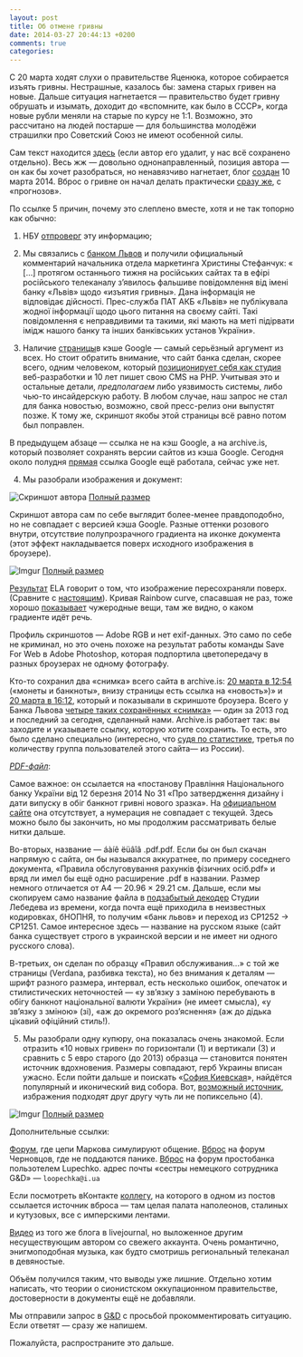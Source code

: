 ```yaml
---
layout: post
title: Об отмене гривны
date: 2014-03-27 20:44:13 +0200
comments: true
categories:
---
```


С 20 марта ходят слухи о правительстве Яценюка, которое собирается изъять гривны. Нестрашные, казалось бы: замена старых гривен на новые. Дальше ситуация нагнетается — правительство будет гривну обрушать и изымать, доходит до «вспомните, как было в СССР», когда новые рубли меняли на старые по курсу не 1:1. Возможно, это рассчитано на людей постарше — для большинства молодёжи страшилки про Советский Союз не имеют особенной силы.

Сам текст находится [здесь](http://odessitos1.livejournal.com/4588.html) (если автор его удалит, у нас всё сохранено отдельно). Весь жж — довольно однонаправленный, позиция автора — он как бы хочет разобраться, но ненавязчиво нагнетает, блог [создан](http://odessitos1.livejournal.com/profile) 10 марта 2014. Вброс о гривне он начал делать практически [сразу же](http://odessitos1.livejournal.com/795.html), с «прогнозов».

По ссылке 5 причин, почему это слеплено вместе, хотя и не так топорно как обычно:

<!-- more -->
1. НБУ [отпроверг](http://glavcom.ua/news/194378.html) эту информацию;

2. Мы связались с [банком Львов](http://www.banklviv.com/) и получили официальный комментарий начальника отдела маркетинга Христины Стефанчук: « […] протягом останнього тижня на російських сайтах та в ефірі російського телеканалу з’явилось фальшиве повідомлення від імені банку «Львів» щодо «изъятия гривны». Дана інформація не відповідає дійсності. Прес-служба ПАТ АКБ «Львів» не публікувала жодної інформації щодо цього питання на своєму сайті. Такі повідомлення є неправдивими та такими, які мають на меті підірвати імідж нашого банку та інших банківських установ України».

3. Наличие [страницы](http://archive.is/g9Pyg/image)в кэше Google — самый серьёзный аргумент из всех. Но стоит обратить внимание, что сайт банка сделан, скорее всего, одним человеком, который [позиционирует себя как студия](http://www.sitegist.com) веб-разработки и 10 лет пишет свою CMS на PHP.  Учитывая это и остальные детали, _предполагаем_ либо уязвимость системы, либо чью-то инсайдерскую работу. В любом случае, наш запрос не стал для банка новостью, возможно, свой пресс-релиз они выпустят позже. К тому же, скриншот якобы этой страницы всё равно потом был поправлен.

В предыдущем абзаце — ссылка не на кэш Google, а на archive.is, который позволяет сохранять версии сайтов из кэша Google. Сегодня около полудня [прямая](http://webcache.googleusercontent.com/search?q=cache:0RQLLouF9DEJ:www.banklviv.com/uk/individuals/rule/&client=safari&hl=en&strip=0) ссылка Google ещё работала, сейчас уже нет.

4. Мы разобрали изображения  и документ:

![Скриншот автора](http://i.imgur.com/fexDfbo.jpg)
[Полный размер](http://i.imgur.com/fexDfbo.jpg)

Скриншот автора сам по себе выглядит более-менее правдоподобно, но не совпадает с версией кэша Google. Разные оттенки розового внутри, отсутствие полупрозрачного градиента на иконке документа (этот эффект накладывается поверх исходного изображения в броузере).

![Imgur](http://i.imgur.com/E6PTLVA.png)
[Полный размер](http://i.imgur.com/E6PTLVA.png)


[Результат](http://fotoforensics.com/analysis.php?id=69961c99af5779e5877f7b0b9740f511e5c5197b.209757) ELA говорит о том, что изображение пересохраняли поверх. (Сравните с [настоящим](http://fotoforensics.com/analysis.php?id=27e7d00ab5e48a363130661db5babe20c2c08cdf.657983)). Кривая Rainbow curve, спасавшая не раз, тоже хорошо [показывает](http://imgur.com/xdthu8a) чужеродные вещи, там же видно, о каком градиенте идёт речь.

Профиль скриншотов — Adobe RGB и нет exif-данных. Это само по себе не криминал, но это очень похоже на результат работы команды Save For Web в Adobe Photoshop, которая подпортила цветопередачу в разных броузерах не одному фотографу.

Кто-то сохранил два «снимка» всего сайта в archive.is: [20 марта в 12:54](http://archive.is/La2Sy) («монеты и банкноты», внизу страницы есть ссылка на «новость»)» и [20 марта в 16:12](http://archive.is/g9Pyg), который и показывали в скриншоте броузера. Всего у Банка Львова [четыре таких сохранённых «снимка»](http://archive.is/www.banklviv.com) — один за 2013 год и последний за сегодня, сделанный нами. Archive.is работает так: вы заходите и указываете ссылку, которую хотите сохранить. То есть, это было сделано специально (интересно, что [судя по статистике](http://whois.domaintools.com/archive.org), третья по количеству группа пользователей этого сайта— из России).

_[PDF-файл](http://rusfolder.com/40183364)_:

Самое важное: он ссылается на «постанову Правління Національного банку України від 12 березня 2014 No 31 «Про затвердження дизайну і дати випуску в обіг банкнот гривні нового зразка». На [официальном сайте](http://www.bank.gov.ua/control/uk/publish/category?cat_id=58478) она отсутствует, а нумерация не совпадает с текущей. Здесь можно было бы закончить, но мы продолжим рассматривать белые нитки дальше.

Во-вторых, название — áàíê ëüâîâ .pdf.pdf. Если бы он был скачан напрямую с сайта, он бы назывался аккуратнее, по примеру соседнего документа, «Правила обслуговування рахунків фізичних осіб.pdf» и вряд ли имел бы ещё одно расширение .pdf в названии. Размер немного отличается от А4 — 20.96 × 29.21 см. Дальше, если мы скопируем само название файла в [подзабытый декодер](http://www.artlebedev.ru/tools/decoder/) Студии Лебедева из времени, когда почта ещё приходила в неизвестных кодировках, бНОПНЯ, то получим «банк львов» и переход из CP1252 → CP1251. Самое интересное здесь — название на русском языке (сайт банка существует строго в украинской версии и не имеет ни одного русского слова).

В-третьих, он сделан по образцу «Правил обслуживания…» с той же страницы (Verdana, разбивка текста), но без внимания к деталям — шрифт разного размера, интервал, есть несколько ошибок, опечаток и стилистических неточностей — «у зв’язку з заміною перебувають в обігу банкнот національної валюти України» (не имеет смысла), «у зв’язку з зміною» (зi), «аж до окремого роз’яснення» (аж до дідька цікавий офіційний стиль!).


5. Мы разобрали одну купюру, она показалась очень знакомой. Если отразить «10 новых гривен» по горизонтали (1) и вертикали (3) и сравнить с 5 евро старого (до 2013) образца  — становится понятен источник вдохновения. Размеры совпадают, герб Украины вписан ужасно. Если пойти дальше и поискать «[София Киевская](http://bit.ly/1dwfVjB)», найдётся популярный и иконический вид собора. Вот, [возможный источник](http://citycard-ua.com/sites/default/files/imagecache/product_full/sof._sobor.jpg), избражения подходят друг другу чуть ли не попиксельно (4).

![Imgur](http://i.imgur.com/cvc6uW6.jpg)
[Полный размер](http://i.imgur.com/cvc6uW6.jpg)

Дополнительные ссылки:

[Форум](http://fkiev.com/pro-banki-30259/), где цепи Маркова симулируют общение.
[Вброс](http://forum.vidido.ua/viewtopic.php?f=3&t=26906) на форум Черновцов, где не поддаются панике.
[Вброс](http://www.prostobank.ua/servisy/onlayn_konsultatsii/valyuta/natsbank_ukrainy_gotovit_vyvod_staryh_deneg_iz_obrascheniya) на форум простобанка пользотелем Lupechko. адрес почты «сестры немецкого сотрудника G&D» — ```loopechka@i.ua```


Если посмотреть вКонтакте [коллегу](https://vk.com/id242012389), на которого в одном из постов ссылается источник вброса — там целая палата наполеонов, сталиных и кутузовых, все с имперскими лентами.

[Видео](https://www.youtube.com/watch?v=RXdZW5AvQ0I) из того же блога в livejournal, но выложенное другим несуществующим автором со свежего аккаунта. Очень романтично, энигмоподобная музыка, как будто смотришь региональный телеканал в девяностые.

Объём получился таким, что выводы уже лишние. Отдельно хотим написать, что теории о сионистском оккупационном правительстве, достоверности в документы ещё не добавляли.

Мы отправили запрос в [G&D](http://www.gi-de.com/en/index.jsp) с просьбой прокомментировать ситуацию. Если ответят — сразу же напишем.

Пожалуйста, распространите это дальше.
